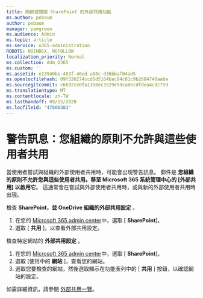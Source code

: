 ```yaml
---
title: 開啟或關閉 SharePoint 的外部共用功能
ms.author: pebaum
author: pebaum
manager: pamgreen
ms.audience: Admin
ms.topic: article
ms.service: o365-administration
ROBOTS: NOINDEX, NOFOLLOW
localization_priority: Normal
ms.collection: Adm_O365
ms.custom: ''
ms.assetid: e13940be-483f-46ed-a88c-d36bbaf04ad5
ms.openlocfilehash: 09f326274ccd6d5164bac64c81c9b2684748aaba
ms.sourcegitcommit: c6692ce0fa1358ec3529e59ca0ecdfdea4cdc759
ms.translationtype: MT
ms.contentlocale: zh-TW
ms.lasthandoff: 09/15/2020
ms.locfileid: "47800383"
---
```

# <a name="warning-message-your-organizations-policies-dont-allow-you-to-share-with-these-users"></a>警告訊息：您組織的原則不允許與這些使用者共用

當使用者嘗試與組織的外部使用者共用時，可能會出現警告訊息。 郵件是 **您組織的原則不允許您與這些使用者共用。移至 Microsoft 365 系統管理中心的 [外部共用] 以啟用它**。 這通常會在嘗試與外部使用者共用時，或與新的外部使用者共用時出現。

檢查 **SharePoint，並 OneDrive 組織的外部共用設定** 。

1. 在您的 [Microsoft 365 admin center](https://admin.microsoft.com/AdminPortal/Home#/homepage">https://admin.microsoft.com/)中，選取 [ **SharePoint**]。
3. 選取 [ **共用** ]，以查看外部共用設定。

檢查特定網站的 **外部共用設定** 。

1. 在您的 [Microsoft 365 admin center](https://admin.microsoft.com/AdminPortal/Home#/homepage">https://admin.microsoft.com/)中，選取 [ **SharePoint**]。
2. 選取 [使用中的 **網站** ]，查看您的網站。
3. 選取您要檢查的網站，然後選取顯示在功能表列中的 [ **共用** ] 按鈕，以確認網站的設定。

如需詳細資訊，請參閱 [外部共用一覽](https://docs.microsoft.com/sharepoint/external-sharing-overview)。